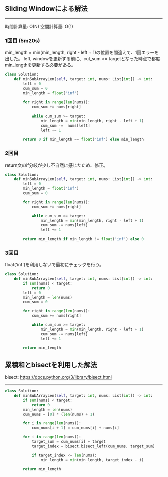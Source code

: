 ## Sliding Windowによる解法
---

時間計算量: O(N)
空間計算量: O(1)

### 1回目 (5m20s)
min_length = min(min_length, right - left + 1)の位置を間違えて、1回エラーを出した。
left, windowを更新する前に、cul_sum >= targetとなった時点で都度min_lengthを更新する必要がある。

```python
class Solution:
    def minSubArrayLen(self, target: int, nums: List[int]) -> int:
        left = 0
        cum_sum = 0
        min_length = float('inf')
        
        for right in range(len(nums)):
            cum_sum += nums[right]
                
            while cum_sum >= target:
                min_length = min(min_length, right - left + 1)
                cum_sum -=  nums[left]
                left += 1
            
        return 0 if min_length == float('inf') else min_length
```

### 2回目
return文のif分岐が少し不自然に感じたため、修正。

```python
class Solution:
    def minSubArrayLen(self, target: int, nums: List[int]) -> int:
        left = 0
        min_length = float('inf')
        cum_sum = 0

        for right in range(len(nums)):
            cum_sum += nums[right]

            while cum_sum >= target:
                min_length = min(min_length, right - left + 1)
                cum_sum -= nums[left]
                left += 1
            
        return min_length if min_length != float('inf') else 0
```
### 3回目
float('inf')を利用しないで最初にチェックを行う。

```python
class Solution:
    def minSubArrayLen(self, target: int, nums: List[int]) -> int:
        if sum(nums) < target:
            return 0
        left = 0
        min_length = len(nums)
        cum_sum = 0

        for right in range(len(nums)):
            cum_sum += nums[right]

            while cum_sum >= target:
                min_length = min(min_length, right - left + 1)
                cum_sum -= nums[left]
                left += 1
            
        return min_length
```

## 累積和とbisectを利用した解法
bisect: https://docs.python.org/3/library/bisect.html

---

```python
class Solution:
    def minSubArrayLen(self, target: int, nums: List[int]) -> int:
        if sum(nums) < target:
            return 0
        min_length = len(nums)
        cum_nums = [0] * (len(nums) + 1)

        for i in range(len(nums)):
            cum_nums[i + 1] = cum_nums[i] + nums[i]

        for i in range(len(nums)):
            target_sum = cum_nums[i] + target
            target_index = bisect.bisect_left(cum_nums, target_sum)

            if target_index <= len(nums):
                min_length = min(min_length, target_index - i)

        return min_length
```
